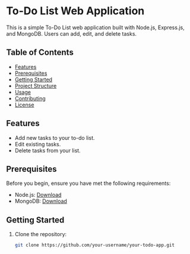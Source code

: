 # To-Do List Web Application

This is a simple To-Do List web application built with Node.js, Express.js, and MongoDB. Users can add, edit, and delete tasks.

## Table of Contents

- [Features](#features)
- [Prerequisites](#prerequisites)
- [Getting Started](#getting-started)
- [Project Structure](#project-structure)
- [Usage](#usage)
- [Contributing](#contributing)
- [License](#license)

## Features

- Add new tasks to your to-do list.
- Edit existing tasks.
- Delete tasks from your list.

## Prerequisites

Before you begin, ensure you have met the following requirements:

- Node.js: [Download](https://nodejs.org/)
- MongoDB: [Download](https://www.mongodb.com/)

## Getting Started

1. Clone the repository:

   ```bash
   git clone https://github.com/your-username/your-todo-app.git
